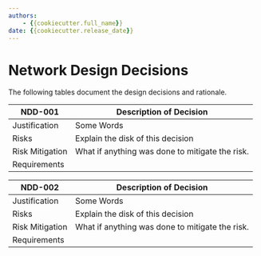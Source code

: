 ```yaml
---
authors:
    - {{cookiecutter.full_name}}
date: {{cookiecutter.release_date}}
---
```


# Network Design Decisions

The following tables document the design decisions and rationale.

|NDD-001  |Description of Decision  |
|---------|---------|
|Justification     | Some Words         |
|Risks     | Explain the disk of this decision        |
|Risk Mitigation     | What if anything was done to mitigate the risk.         |
|Requirements     |         |

|NDD-002  |Description of Decision  |
|---------|---------|
|Justification     | Some Words         |
|Risks     | Explain the disk of this decision        |
|Risk Mitigation     | What if anything was done to mitigate the risk.         |
|Requirements     |         |
